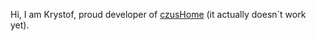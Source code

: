 Hi, I am Krystof, proud developer of <a href="https://github.com/krystofex/czusHome">czusHome</a> (it actually doesn´t work yet).
